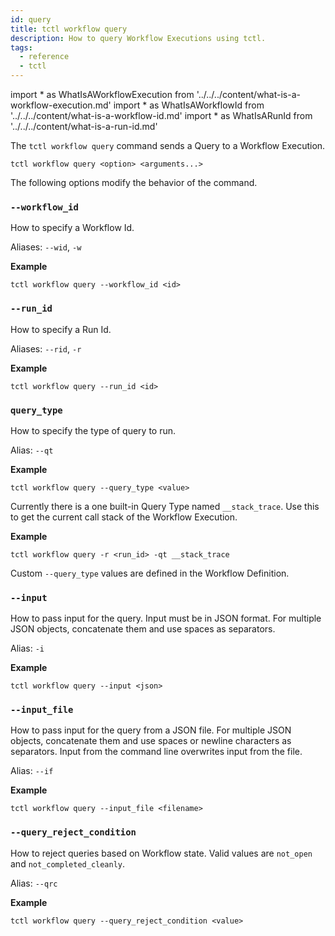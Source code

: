 ```yaml
---
id: query
title: tctl workflow query
description: How to query Workflow Executions using tctl.
tags:
  - reference
  - tctl
---
```


<!-- prettier-ignore -->
import * as WhatIsAWorkflowExecution from '../../../content/what-is-a-workflow-execution.md'
import * as WhatIsAWorkflowId from '../../../content/what-is-a-workflow-id.md'
import * as WhatIsARunId from '../../../content/what-is-a-run-id.md'

The `tctl workflow query` command sends a Query to a <preview page={WhatIsAWorkflowExecution}>Workflow Execution</preview>.

`tctl workflow query <option> <arguments...>`

The following options modify the behavior of the command.

### `--workflow_id`

How to specify a <preview page={WhatIsAWorkflowId}>Workflow Id</preview>.

Aliases: `--wid`, `-w`

**Example**

```
tctl workflow query --workflow_id <id>
```

### `--run_id`

How to specify a <preview page={WhatIsARunId}>Run Id</preview>.

Aliases: `--rid`, `-r`

**Example**

```
tctl workflow query --run_id <id>
```

### `query_type`

How to specify the type of query to run.

Alias: `--qt`

**Example**

```
tctl workflow query --query_type <value>
```

Currently there is a one built-in Query Type named `__stack_trace`.
Use this to get the current call stack of the Workflow Execution.

**Example**

```
tctl workflow query -r <run_id> -qt __stack_trace
```

Custom `--query_type` values are defined in the Workflow Definition.

### `--input`

How to pass input for the query.
Input must be in JSON format.
For multiple JSON objects, concatenate them and use spaces as separators.

Alias: `-i`

**Example**

```
tctl workflow query --input <json>
```

### `--input_file`

How to pass input for the query from a JSON file.
For multiple JSON objects, concatenate them and use spaces or newline characters as separators.
Input from the command line overwrites input from the file.

Alias: `--if`

**Example**

```
tctl workflow query --input_file <filename>
```

### `--query_reject_condition`

How to reject queries based on Workflow state.
Valid values are `not_open` and `not_completed_cleanly`.

Alias: `--qrc`

**Example**

```
tctl workflow query --query_reject_condition <value>
```
